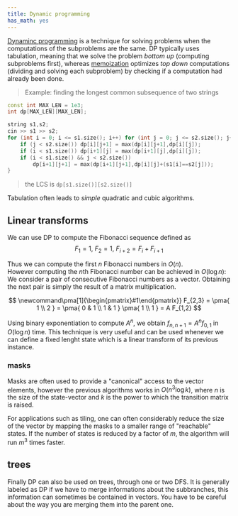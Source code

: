 ```yaml
---
title: Dynamic programming
has_math: yes
---
```


[Dynaminc programming](https://en.wikipedia.org/wiki/Dynamic_programming)
is a technique for solving problems when the computations of the subproblems
are the same. DP typically uses tabulation,
meaning that we solve the problem _bottom up_
(computing subproblems first), whereas
[memoization](https://en.wikipedia.org/wiki/Memoization)
optimizes _top down_ computations (dividing and solving each
subproblem) by checking if a computation had already been done.

> Example: finding the longest common subsequence of two strings

```cpp
const int MAX_LEN = 1e3;
int dp[MAX_LEN][MAX_LEN];

string s1,s2;
cin >> s1 >> s2;
for (int i = 0; i <= s1.size(); i++) for (int j = 0; j <= s2.size(); j++) {
    if (j < s2.size()) dp[i][j+1] = max(dp[i][j+1],dp[i][j]);
    if (i < s1.size()) dp[i+1][j] = max(dp[i+1][j],dp[i][j]);
    if (i < s1.size() && j < s2.size())
        dp[i+1][j+1] = max(dp[i+1][j+1],dp[i][j]+(s1[i]==s2[j]));
}
```

> the LCS is `dp[s1.size()][s2.size()]`

Tabulation often leads to _simple_ quadratic and cubic algorithms.

## Linear transforms
We can use DP to compute the Fibonacci sequence defined as
$$
F_1 = 1, \ F_2 = 1, \
F_{i+2} = F_i + F_{i+1}
$$

Thus we can compute the first $n$ Fibonacci numbers in $O(n)$.  
However computing the $n$th Fibonacci number can be achieved in $O(\log n)$:  
We consider a pair of consecutive Fibonacci numbers as a vector.
Obtaining the next pair is simply the result of a matrix multiplication.

$$
\newcommand\pma[1]{\begin{pmatrix}#1\end{pmatrix}}
F_{2,3} = \pma{ 1 \\ 2 }
= \pma{ 0 & 1 \\ 1 & 1 } \pma{ 1 \\ 1 }
= A F_{1,2}
$$

Using binary exponentiation to compute $A^n$, we obtain
$f_{n,n+1} = A^n f_{0,1}$
in $O(\log n)$ time.
This technique is very useful and can be used whenever
we can define a fixed lenght state which
is a linear transform of its previous instance.

### masks
Masks are often used to provide a "canonical" access to the vector elements,
however the previous algorithms works in $O(n^3 \log k)$,
where $n$ is the size of the state-vector
and $k$ is the power to which the transition matrix is raised.

For applications such as tiling,
one can often considerably reduce the size of the vector by mapping the masks
to a smaller range of "reachable" states.
If the number of states is reduced by a factor of $m$, the algorithm
will run $m^3$ times faster.

## trees

Finally DP can also be used on trees, through one or two DFS. It is generally labeled as DP
if we have to merge informations about the subbranches, this information can sometimes be
contained in vectors. You have to be careful about the way you are merging them into the parent one.

